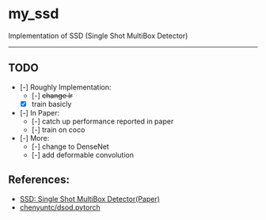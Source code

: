 # my_ssd

Implementation of SSD (Single Shot MultiBox Detector)
____
## TODO

- [-] Roughly Implementation:
    - [-] ~~change lr~~
    - [X] train basicly

- [-] In Paper:
    - [-] catch up performance reported in paper
    - [-] train on coco
- [-] More:
    - [-] change to DenseNet
    - [-] add deformable convolution

## References:
+ [SSD: Single Shot MultiBox Detector(Paper)](https://arxiv.org/abs/1512.02325)
+ [chenyuntc/dsod.pytorch](https://github.com/chenyuntc/dsod.pytorch)